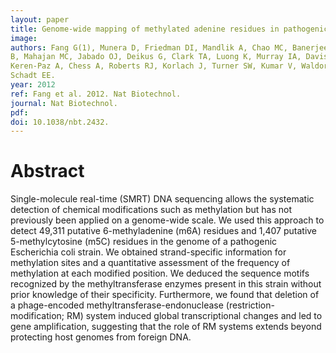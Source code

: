 ```yaml
---
layout: paper
title: Genome-wide mapping of methylated adenine residues in pathogenic Escherichia coli using single-molecule real-time sequencing.
image: 
authors: Fang G(1), Munera D, Friedman DI, Mandlik A, Chao MC, Banerjee O, Feng Z, Losic
B, Mahajan MC, Jabado OJ, Deikus G, Clark TA, Luong K, Murray IA, Davis BM,
Keren-Paz A, Chess A, Roberts RJ, Korlach J, Turner SW, Kumar V, Waldor MK,
Schadt EE.
year: 2012
ref: Fang et al. 2012. Nat Biotechnol.
journal: Nat Biotechnol.
pdf: 
doi: 10.1038/nbt.2432.
---
```


# Abstract

Single-molecule real-time (SMRT) DNA sequencing allows the systematic detection of chemical modifications such as methylation but has not previously been applied on a genome-wide scale. We used this approach to detect 49,311 putative 6-methyladenine (m6A) residues and 1,407 putative 5-methylcytosine (m5C) residues in the genome of a pathogenic Escherichia coli strain. We obtained strand-specific information for methylation sites and a quantitative assessment of the frequency of methylation at each modified position. We deduced the sequence motifs recognized by the methyltransferase enzymes present in this strain without prior knowledge of their specificity. Furthermore, we found that deletion of a phage-encoded methyltransferase-endonuclease (restriction-modification; RM) system induced global transcriptional changes and led to gene amplification, suggesting that the role of RM systems extends beyond protecting host genomes from foreign DNA.